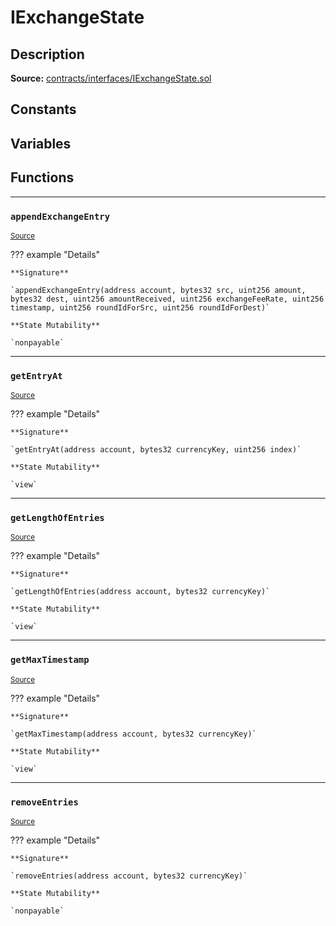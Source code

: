 # IExchangeState

## Description


**Source:** [contracts/interfaces/IExchangeState.sol](https://github.com/Synthetixio/synthetix/tree/develop/contracts/interfaces/IExchangeState.sol)

## Constants

## Variables

## Functions


---
### `appendExchangeEntry`

<sub>[Source](https://github.com/Synthetixio/synthetix/tree/develop/contracts/interfaces/IExchangeState.sol#L29)</sub>

??? example "Details"

    **Signature**

    `appendExchangeEntry(address account, bytes32 src, uint256 amount, bytes32 dest, uint256 amountReceived, uint256 exchangeFeeRate, uint256 timestamp, uint256 roundIdForSrc, uint256 roundIdForDest)`

    **State Mutability**

    `nonpayable`


---
### `getEntryAt`

<sub>[Source](https://github.com/Synthetixio/synthetix/tree/develop/contracts/interfaces/IExchangeState.sol#L8)</sub>

??? example "Details"

    **Signature**

    `getEntryAt(address account, bytes32 currencyKey, uint256 index)`

    **State Mutability**

    `view`


---
### `getLengthOfEntries`

<sub>[Source](https://github.com/Synthetixio/synthetix/tree/develop/contracts/interfaces/IExchangeState.sol#L6)</sub>

??? example "Details"

    **Signature**

    `getLengthOfEntries(address account, bytes32 currencyKey)`

    **State Mutability**

    `view`


---
### `getMaxTimestamp`

<sub>[Source](https://github.com/Synthetixio/synthetix/tree/develop/contracts/interfaces/IExchangeState.sol#L26)</sub>

??? example "Details"

    **Signature**

    `getMaxTimestamp(address account, bytes32 currencyKey)`

    **State Mutability**

    `view`


---
### `removeEntries`

<sub>[Source](https://github.com/Synthetixio/synthetix/tree/develop/contracts/interfaces/IExchangeState.sol#L41)</sub>

??? example "Details"

    **Signature**

    `removeEntries(address account, bytes32 currencyKey)`

    **State Mutability**

    `nonpayable`


